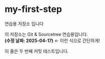 # my-first-step
연습용 저장소 입니다

이 저장소는 Git & Sourcetree 연습용입니다.  
**(수정 날짜: 2025-04-17)** ← 이런 식으로 간단하게!

이 줄은 두 번째 커밋 테스트입니다.